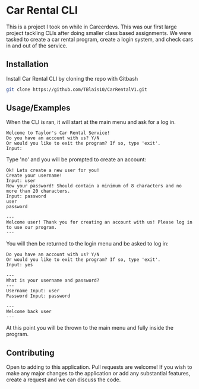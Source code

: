 
# Car Rental CLI

This is a project I took on while in Careerdevs. This was our first
large project tackling CLIs after doing smaller class based 
assignments. We were tasked to create a car rental program, create a login
system, and check cars in and out of the service.
## Installation

Install Car Rental CLI by cloning the repo with Gitbash

```bash
git clone https://github.com/TBlais10/CarRentalV1.git
```
## Usage/Examples

When the CLI is ran, it will start at the main menu and ask for a log in.

```CLI
Welcome to Taylor's Car Rental Service!
Do you have an account with us? Y/N
Or would you like to exit the program? If so, type 'exit'.
Input: 
```

Type 'no' and you will be prompted to create an account:
```CLI
Ok! Lets create a new user for you!
Create your username!
Input: user
Now your password! Should contain a minimum of 8 characters and no more than 20 characters.
Input: password
user
password

---
Welcome user! Thank you for creating an account with us! Please log in to use our program.
---
```

You will then be returned to the login menu and be asked to log in:
```CLI
Do you have an account with us? Y/N
Or would you like to exit the program? If so, type 'exit'.
Input: yes

---
What is your username and password?
---
Username Input: user
Password Input: password

---
Welcome back user
---

```

At this point you will be thrown to the main menu and fully inside the program.


## Contributing

Open to adding to this application. Pull requests are welcome! If you wish to make any major changes to the application or add any substantial features, create a request and we can discuss the code.
